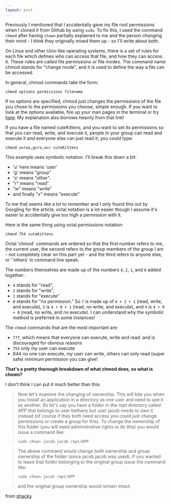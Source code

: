 ```yaml
---
layout: post
---
```


Previously I mentioned that I accidentally gave my file root permissions when I cloned it from Github by using `sudo`. To fix this, I used the command `chmod` after having `chown` partially explained to me and the person changing their mind - I think they originally mixed them up - so I'll write about both.

On Linux and other Unix-like operating systems, there is a set of rules for each file which defines who can access that file, and how they can access it. These rules are called file permissions or file modes. The command name chmod stands for "change mode", and it is used to define the way a file can be accessed.

In general, chmod commands take the form:

`chmod options permissions filename`

If no options are specified, chmod just changes the permissions of the file you chose to the permissions you choose, simple enough. If you want to look at the options available, fire up your man pages in the terminal or try [here](http://www.computerhope.com/unix/uchmod.htm). My explanation also borrows heavily from that link!

If you have a file named cuteKittens, and you want to set its permissions so that you can read, write, and execute it, people in your group can read and execute it and everyone else can just read it, you could type:

`chmod u=rwx,g=rx,o=r cuteKittens`

This example uses symbolic notation. I'll break this down a bit:

- 'u' here means 'user'
- 'g' means "group"
- 'o' means "other".
- "r" means "read"
- "w" means "write"
- and finally "x" means "execute"

To me that seems like a lot to remember and I only found this out by Googling for the article, octal notation is a lot easier though I assume it's easier to accidentally give too high a permission with it.

Here is the same thing using octal permissions notation:

`chmod 754 cuteKittens`

Octal 'chmod` commands are ordered so that the first number refers to me, the current user, the second refers to the group members of the group I am - not completely clear on this part yet - and the third refers to anyone else, or ''others' in command line speak.

The numbers themselves are made up of the numbers `4`, `2`, `1`, and `0` added together:
- `4` stands for "read",
- `2` stands for "write",
- `1` stands for "execute"
- `0` stands for "no permission."
So `7` is made up of `4 + 2 + 1` (read, write, and execute), `5` is `4 + 0 + 1` (read, no write, and execute), and `4` is `4 + 0 + 0` (read, no write, and no execute). I can understand why the symbolic method is preferred in some instances!


The `chmod` commands that are the most important are:
- `777`, which means that everyone can execute, write and read. and is discouraged for obvious reasons
- `755` only my user can execute
- 644 no one can execute, my user can write, others can only read (super safe) minimum permission you can give!

**That's a pretty thorough breakdown of what chmod does, so what is chown?**

I don't think I can put it much better than this:
>Now let's examine the changing of ownership. This will bite you when you install an application in a directory as one user and need to use it as another. So let's say you have a folder in the /opt directory called APP that belongs to user bethany but user jacob needs to own it instead (of course if they both need access you could just change permissions or create a group for this). To change the ownership of this folder (you will need administrative rights to do this) you would issue a command like:

>`sudo chown jacob.jacob /opt/APP`

>The above command would change both ownership and group ownership of the folder (since jacob.jacob was used). If you wanted to leave that folder belonging to the original group issue the command like:

>`sudo chown jacob /opt/APP`

>and the original group ownership would remain intact.

from [ghacks](http://www.ghacks.net/2011/02/18/linux-101-using-chmod-and-chown/)
